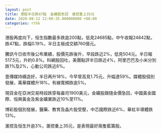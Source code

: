 ```yaml
---
layout: post
title: 港股半日跌47點　金礦股急回　滙控重上35元
date: 2020-08-12 12:09:35.000000000 +08:00
categories: rthk
---
```


港股再度向下，恒生指數最多跌逾200點，低見24685點，中午收報24842點，跌47點，跌幅0.19%，半日主板成交額760億元。

騰訊今日收市後公布業績，股價先跌後升，早段跌近2%，低見504元。半日報517.5元，升約0.8%。科網股回吐，美團點評半日跌近4%，阿里巴巴及小米分別跌1%及2%，心動公司跌近8%。

壹傳媒持續造好，半日再升18%，今早曾高見1.75元，升幅達59%。媒體股個別發展，萬華媒體升18%，有線寬頻跌逾5%。

現貨金在亞洲交易時段跌穿每盎司1900美元，金礦股跟隨金價急回，中國黃金國際、恒興黃金及紫金礦業跌近10%至11%。

博彩股個別發展，醫藥、教育及晶片股受壓，中芯國際跌近6%，華虹半導體跌13%。

滙控及恒生升逾3%，滙控重上35元，是表現最好兩隻藍籌股。
